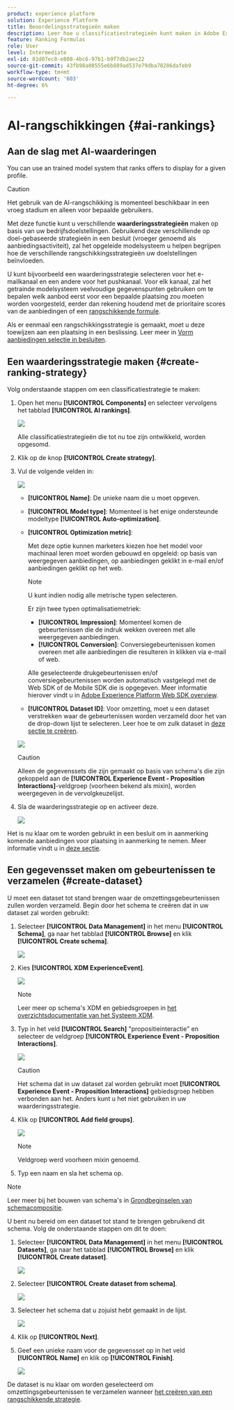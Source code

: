 ```yaml
---
product: experience platform
solution: Experience Platform
title: Beoordelingsstrategieën maken
description: Leer hoe u classificatiestrategieën kunt maken in Adobe Experience Platform.
feature: Ranking Formulas
role: User
level: Intermediate
exl-id: 81d07ec8-e808-4bc6-97b1-b9f7db2aec22
source-git-commit: 43fb98a08555e6b889ad537e79dba78286dafeb9
workflow-type: tm+mt
source-wordcount: '603'
ht-degree: 6%

---
```


# AI-rangschikkingen {#ai-rankings}

## Aan de slag met AI-waarderingen

<!--If you are an [Adobe Experience Platform](https://experienceleague.adobe.com/docs/experience-platform/landing/home.html){target="_blank"} user leveraging the **Offer Decisioning** application service,-->You can use an trained model system that ranks offers to display for a given profile.

>[!CAUTION]
>
>Het gebruik van de AI-rangschikking is momenteel beschikbaar in een vroeg stadium en alleen voor bepaalde gebruikers.

Met deze functie kunt u verschillende **waarderingsstrategieën** maken op basis van uw bedrijfsdoelstellingen. Gebruikend deze verschillende op doel-gebaseerde strategieën in een besluit (vroeger genoemd als aanbiedingsactiviteit), zal het opgeleide modelsysteem u helpen begrijpen hoe de verschillende rangschikkingsstrategieën uw doelstellingen beïnvloeden.

U kunt bijvoorbeeld een waarderingsstrategie selecteren voor het e-mailkanaal en een andere voor het pushkanaal. Voor elk kanaal, zal het getrainde modelsysteem veelvoudige gegevenspunten gebruiken om te bepalen welk aanbod eerst voor een bepaalde plaatsing zou moeten worden voorgesteld, eerder dan rekening houdend met de prioritaire scores van de aanbiedingen of een [rangschikkende formule](create-ranking-formulas.md).

<!--This feature is not enabled by default. To be able to use it, reach out to your Adobe contact.-->

Als er eenmaal een rangschikkingsstrategie is gemaakt, moet u deze toewijzen aan een plaatsing in een beslissing. Leer meer in [Vorm aanbiedingen selectie in besluiten](../offer-activities/configure-offer-selection.md).

## Een waarderingsstrategie maken {#create-ranking-strategy}

Volg onderstaande stappen om een classificatiestrategie te maken:

1. Open het menu **[!UICONTROL Components]** en selecteer vervolgens het tabblad **[!UICONTROL AI rankings]**.

   ![](../../assets/ai-ranking-list.png)

   Alle classificatiestrategieën die tot nu toe zijn ontwikkeld, worden opgesomd.

1. Klik op de knop **[!UICONTROL Create strategy]**.

1. Vul de volgende velden in:

   ![](../../assets/ai-ranking-fields.png)

   * **[!UICONTROL Name]**: De unieke naam die u moet opgeven.

   * **[!UICONTROL Model type]**: Momenteel is het enige ondersteunde modeltype  **[!UICONTROL Auto-optimization]**.<!--More will be supported in the future so the drop-down list will be enabled.-->

   * **[!UICONTROL Optimization metric]**:

      Met deze optie kunnen marketers kiezen hoe het model voor machinaal leren moet worden gebouwd en opgeleid: op basis van weergegeven aanbiedingen, op aanbiedingen geklikt in e-mail en/of aanbiedingen geklikt op het web.

      >[!NOTE]
      >
      >U kunt indien nodig alle metrische typen selecteren.

      Er zijn twee typen optimalisatiemetriek:
      * **[!UICONTROL Impression]**: Momenteel komen de gebeurtenissen die de indruk wekken overeen met alle weergegeven aanbiedingen.
      * **[!UICONTROL Conversion]**: Conversiegebeurtenissen komen overeen met alle aanbiedingen die resulteren in klikken via e-mail of web.

      Alle geselecteerde drukgebeurtenissen en/of conversiegebeurtenissen worden automatisch vastgelegd met de Web SDK of de Mobile SDK die is opgegeven. Meer informatie hierover vindt u in [Adobe Experience Platform Web SDK overview](https://experienceleague.adobe.com/docs/experience-platform/edge/home.html?lang=en).

   * **[!UICONTROL Dataset ID]**: Voor omzetting, moet u een dataset verstrekken waar de gebeurtenissen worden verzameld door het van de drop-down lijst te selecteren. Leer hoe te om zulk dataset in [deze sectie te creëren](#create-dataset). <!--This dataset needs to be associated with a schema that must have the **[!UICONTROL Proposition Interactions]** field group (previously known as mixin) associated with it.-->

   ![](../../assets/ai-ranking-dataset-id.png)

   >[!CAUTION]
   >
   >Alleen de gegevenssets die zijn gemaakt op basis van schema&#39;s die zijn gekoppeld aan de **[!UICONTROL Experience Event - Proposition Interactions]**-veldgroep (voorheen bekend als mixin), worden weergegeven in de vervolgkeuzelijst.

1. Sla de waarderingsstrategie op en activeer deze.

   ![](../../assets/ai-ranking-save-activate.png)

Het is nu klaar om te worden gebruikt in een besluit om in aanmerking komende aanbiedingen voor plaatsing in aanmerking te nemen. Meer informatie vindt u in [deze sectie](../offer-activities/configure-offer-selection.md#use-ranking-strategy).<!--TBC?-->

## Een gegevensset maken om gebeurtenissen te verzamelen {#create-dataset}

U moet een dataset tot stand brengen waar de omzettingsgebeurtenissen zullen worden verzameld. Begin door het schema te creëren dat in uw dataset zal worden gebruikt:

1. Selecteer **[!UICONTROL Data Management]** in het menu **[!UICONTROL Schema]**, ga naar het tabblad **[!UICONTROL Browse]** en klik **[!UICONTROL Create schema]**.

   ![](../../assets/ai-ranking-create-schema.png)

1. Kies **[!UICONTROL XDM ExperienceEvent]**.

   ![](../../assets/ai-ranking-xdm-event.png)

   >[!NOTE]
   >
   >    Leer meer op schema&#39;s XDM en gebiedsgroepen in [het overzichtsdocumentatie van het Systeem XDM](https://experienceleague.adobe.com/docs/experience-platform/xdm/home.html?lang=en).


1. Typ in het veld **[!UICONTROL Search]** &quot;propositieinteractie&quot; en selecteer de veldgroep **[!UICONTROL Experience Event - Proposition Interactions]**.

   ![](../../assets/ai-ranking-proposition-interactions.png)

   >[!CAUTION]
   >
   >    Het schema dat in uw dataset zal worden gebruikt moet **[!UICONTROL Experience Event - Proposition Interactions]** gebiedsgroep hebben verbonden aan het. Anders kunt u het niet gebruiken in uw waarderingsstrategie.

1. Klik op **[!UICONTROL Add field groups]**.

   ![](../../assets/ai-ranking-add-field-group.png)

   >[!NOTE]
   >Veldgroep werd voorheen mixin genoemd.


1. Typ een naam en sla het schema op.<!--How do you edit the fields in this new schema? Examples?-->

>[!NOTE]
>
>    Leer meer bij het bouwen van schema&#39;s in [Grondbeginselen van schemacompositie](https://experienceleague.adobe.com/docs/experience-platform/xdm/schema/composition.html?lang=en#understanding-schemas).

U bent nu bereid om een dataset tot stand te brengen gebruikend dit schema. Volg de onderstaande stappen om dit te doen:

1. Selecteer **[!UICONTROL Data Management]** in het menu **[!UICONTROL Datasets]**, ga naar het tabblad **[!UICONTROL Browse]** en klik **[!UICONTROL Create dataset]**.

   ![](../../assets/ai-ranking-create-dataset.png)

1. Selecteer **[!UICONTROL Create dataset from schema]**.

   ![](../../assets/ai-ranking-create-dataset-from-schema.png)

1. Selecteer het schema dat u zojuist hebt gemaakt in de lijst.

   ![](../../assets/ai-ranking-dataset-select-schema.png)

1. Klik op **[!UICONTROL Next]**.

1. Geef een unieke naam voor de gegevensset op in het veld **[!UICONTROL Name]** en klik op **[!UICONTROL Finish]**.

   ![](../../assets/ai-ranking-dataset-name.png)

De dataset is nu klaar om worden geselecteerd om omzettingsgebeurtenissen te verzamelen wanneer [het creëren van een rangschikkende strategie](#create-ranking-strategy).

<!--## Using a ranking strategy {#using-ranking}

To use the ranking strategy you created above, follow the steps below:

Once a ranking strategy has been created, you can assign it to a placement in a decision (previously known as offer activity). For more on this, see [Configure offers selection in decisions](../offer-activities/configure-offer-selection.md).

1. Create a decision.
1. Add a placement.
1. Add a collection.
1. Choose to rank offers by AI ranking (select it from the drop-down list).
1. Click Add ranking.
1. Select the ranking strategy that you created. All the details of the ranking strategy are displayed.
1. Click Next to confirm.
1. Save your decision.

It is now ready to be used in a decision to rank eligible offers for a placement (see [Configure offers selection in decisions](../offer-activities/configure-offer-selection.md)).-->

